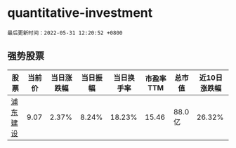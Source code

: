 # quantitative-investment

`最后更新时间：2022-05-31 12:20:52 +0800`

## 强势股票

|股票|当前价|当日涨跌幅|当日振幅|当日换手率|市盈率TTM|总市值|近10日涨跌幅|
|----|----|----|----|----|----|----|----|
|[浦东建设](https://xueqiu.com/S/SH600284)|9.07|2.37%|8.24%|18.23%|15.46|88.0亿|26.32%|
